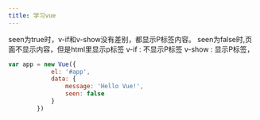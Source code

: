 ```yaml
---
title: 学习vue
---
```

seen为true时，v-if和v-show没有差别，都显示P标签内容。
seen为false时,页面不显示内容，但是html里显示p标签
v-if : 不显示P标签
v-show : 显示P标签，<p style="display:none">现在你看到我了</p>

``` javascript
var app = new Vue({
            el: '#app',
            data: {
                message: 'Hello Vue!',
                seen: false
            }
        })
```